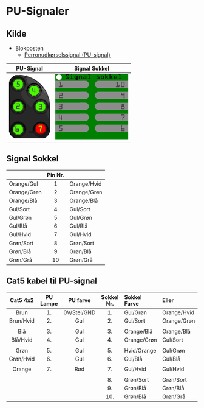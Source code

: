 # PU-Signaler

## Kilde

* Blokposten
  * [Perronudkørselssignal (PU-signal)](https://www.blokposten.dk/sikr/sign/dag/sign-pu.htm)

|PU-Signal|Signal Sokkel|
|:---:|:---:|
|![PU](./Images/pu.png)|![](./Images/SignalSokkel.png)|

## Signal Sokkel

||Pin Nr.||
|:---|:---:|:---|
|Orange/Gul|1|Orange/Hvid|
|Orange/Grøn|2|Orange/Grøn|
|Orange/Blå|3|Orange/Blå|
|Gul/Sort|4|Gul/Sort|
|Gul/Grøn|5|Gul/Grøn|
|Gul/Blå|6|Gul/Blå|
|Gul/Hvid|7|Gul/Hvid|
|Grøn/Sort|8|Grøn/Sort|
|Grøn/Blå|9|Grøn/Blå|
|Grøn/Grå|10|Grøn/Grå|

## Cat5 kabel til PU-signal

|Cat5 4x2|PU Lampe|PU farve|Sokkel Nr.|Sokkel  Farve|Eller|
|:---:|:---:|:---:|:---:|:---|:---|
|Brun|1.| 0V/Stel/GND|1.| Gul/Grøn|Orange/Hvid|
|Brun/Hvid|2.|Gul|2.|Gul/Sort|Orange/Grøn|
|||||||
|Blå|3.|Gul|3.|Orange/Blå|Orange/Blå|
|Blå/Hvid|4.|Gul|4.|Orange/Grøn|Gul/Sort|
|||||||
|Grøn|5.|Gul|5.|Hvid/Orange|Gul/Grøn|
|Grøn/Hvid|6.|Gul|6.|Gul/Blå|Gul/Blå|
|||||||
|Orange|7.|Rød|7.|Gul/Hvid|Gul/Hvid|
|||||||
||||8.|Grøn/Sort|Grøn/Sort|
||||9.|Grøn/Blå|Grøn/Blå|
||||10.|Grøn/Blå|Grøn/Grå|
